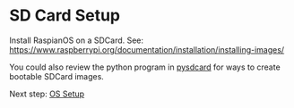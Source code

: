 SD Card Setup
=============

  Install RaspianOS on a SDCard. See: https://www.raspberrypi.org/documentation/installation/installing-images/

  You could also review the python program in [pysdcard](https://github.com/bhamail/pinexus/tree/master/pysdcard) for ways to create 
    bootable SDCard images.
    
Next step: [OS Setup](ossetup.html)
   
